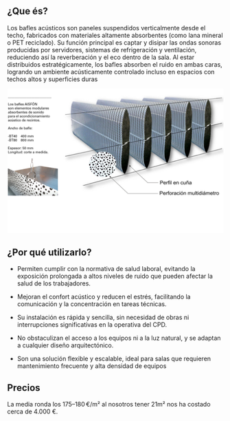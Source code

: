 ## ¿Que és?
Los bafles acústicos son paneles suspendidos verticalmente desde el techo, fabricados con materiales altamente absorbentes (como lana mineral o PET reciclado). Su función principal es captar y disipar las ondas sonoras producidas por servidores, sistemas de refrigeración y ventilación, reduciendo así la reverberación y el eco dentro de la sala. Al estar distribuidos estratégicamente, los bafles absorben el ruido en ambas caras, logrando un ambiente acústicamente controlado incluso en espacios con techos altos y superficies duras

![Bafles](./imagenes/ba.jpg)

## ¿Por qué utilizarlo?

- Permiten cumplir con la normativa de salud laboral, evitando la exposición prolongada a altos niveles de ruido que pueden afectar la salud de los trabajadores.

- Mejoran el confort acústico y reducen el estrés, facilitando la comunicación y la concentración en tareas técnicas.

- Su instalación es rápida y sencilla, sin necesidad de obras ni interrupciones significativas en la operativa del CPD.

- No obstaculizan el acceso a los equipos ni a la luz natural, y se adaptan a cualquier diseño arquitectónico.

- Son una solución flexible y escalable, ideal para salas que requieren mantenimiento frecuente y alta densidad de equipos

## Precios

La media ronda los 175–180 €/m² al nosotros tener 21m² nos ha costado cerca de 4.000 €.